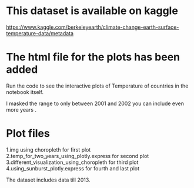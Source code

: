 
# This dataset is available on kaggle 
https://www.kaggle.com/berkeleyearth/climate-change-earth-surface-temperature-data/metadata

# The html file for the plots has been added 
  Run the code to see the interactive plots of 
  Temperature of countries in the notebook itself.
  
  I masked the range to only between 2001 and 2002 
  you can include even more years .
 
 # Plot files
   1.img using choropleth for first plot
   2.temp_for_two_years_using_plotly.express for second plot
   3.different_visualization_using_choropleth for third plot
   4.using_sunburst_plotly.express for fourth and last plot
  
  The dataset includes data till 2013.
  
